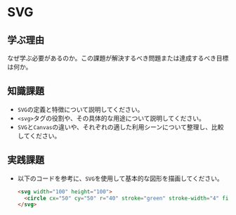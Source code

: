 # SVG

## 学ぶ理由

なぜ学ぶ必要があるのか。この課題が解決するべき問題または達成するべき目標は何か。

## 知識課題

- `SVG`の定義と特徴について説明してください。
- `<svg>`タグの役割や、その具体的な用途について説明してください。
- `SVG`と`Canvas`の違いや、それぞれの適した利用シーンについて整理し、比較してください。

## 実践課題

- 以下のコードを参考に、`SVG`を使用して基本的な図形を描画してください。

    ```html
    <svg width="100" height="100">
      <circle cx="50" cy="50" r="40" stroke="green" stroke-width="4" fill="yellow" />
    </svg>
    ```
